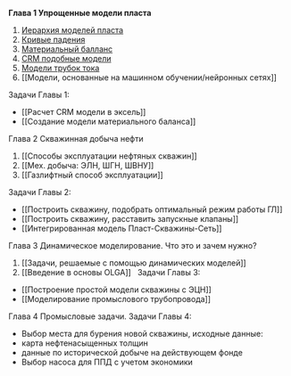 **Глава 1 Упрощенные модели пласта**
1. [Иерархия моделей пласта](✏️%20Lecture/Иерархия%20моделей%20пласта.md)
2. [Кривые падения](✏️%20Lecture/Кривые%20падения.md)
3. [Материальный балланс](✏️%20Lecture/Материальный%20балланс.md)
4. [CRM подобные модели](✏️%20Lecture/CRM%20подобные%20модели.md)
5. [Модели трубок тока](✏️%20Lecture/Модели%20трубок%20тока.md)
6. [[Модели, основанные на машинном обучении/нейронных сетях]]

Задачи Главы 1:
- [[Расчет CRM модели в эксель]]
- [[Создание модели материального баланса]]

Глава 2 Скважинная добыча нефти
1. [[Способы эксплуатации нефтяных скважин]]
2. [[Мех. добыча: ЭЛН, ШГН, ШВНУ]]
3. [[Газлифтный способ эксплуатации]]

Задачи Главы 2:
- [[Построить скважину, подобрать оптимальный режим работы ГЛ]]
- [[Построить скважину, расставить запускные клапаны]]
- [[Интегрированная модель Пласт-Скважины-Сеть]]

Глава 3 Динамическое моделирование. Что это и зачем нужно?
1. [[Задачи, решаемые с помощью динамических моделей]]
2. [[Введение в основы OLGA]]
  
Задачи Главы 3:  
- [[Построение простой модели скважины с ЭЦН]]
- [[Моделирование промыслового трубопровода]]

Глава 4 Промысловые задачи.
Задачи Главы 4:
- Выбор места для бурения новой скважины, исходные данные:
- карта нефтенасыщенных толщин
- данные по исторической добыче на действующем фонде
- Выбор насоса для ППД с учетом экономики